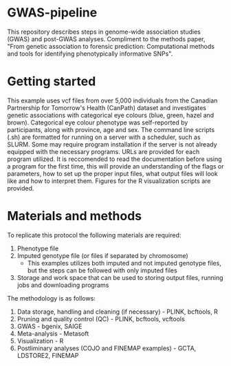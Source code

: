 # GWAS-pipeline
This repository describes steps in genome-wide association studies (GWAS) and post-GWAS analyses.  Compliment to the methods paper, "From genetic association to forensic prediction: Computational methods and tools for identifying phenotypically informative SNPs".

# Getting started
This example uses vcf files from over 5,000 individuals from the Canadian Partnership for Tomorrow's Health (CanPath) dataset and investigates genetic associations with categorical eye colours (blue, green, hazel and brown).  Categorical eye colour phenotype was self-reported by participants, along with province, age and sex.  The command line scripts (.sh) are formatted for running on a server with a scheduler, such as SLURM.  Some may require program installation if the server is not already equipped with the necessary programs.  URLs are provided for each program utilized.  It is reccomended to read the documentation before using a program for the first time, this will provide an understanding of the flags or parameters, how to set up the proper input files, what output files will look like and how to interpret them.  Figures for the R visualization scripts are provided.

# Materials and methods

To replicate this protocol the following materials are required:
1. Phenotype file
2. Imputed genotype file (or files if separated by chromosome)
    - This examples utilizes both imputed and not imputed genotype files, but the steps can be followed with only imputed files
3. Storage and work space that can be used to storing output files, running jobs and downloading programs

The methodology is as follows:
1. Data storage, handling and cleaning (if necessary) - PLINK, bcftools, R
2. Pruning and quality control (QC) - PLINK, bcftools, vcftools
3. GWAS - bgenix, SAIGE
4. Meta-analysis - Metasoft
5. Visualization - R
6. Postliminary analyses (COJO and FINEMAP examples) - GCTA, LDSTORE2, FINEMAP
